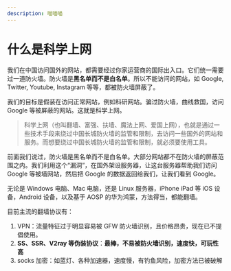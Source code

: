 ```yaml
---
description: 喵喵喵
---
```


# 什么是科学上网

我们在中国访问国外的网站，都需要经过你家运营商的国际出入口。它们统一需要过一道防火墙。防火墙是**黑名单而不是白名单**。所以不能访问的网站，如 Google, Twitter, Youtube, Instagram 等等，都被防火墙屏蔽了。

我们的目标是假装在访问正常网站，例如科研网站。骗过防火墙，曲线救国，访问 Google 等被屏蔽的网站。这就是科学上网。

> 科学上网（也叫翻墙、富强、扶墙、魔法上网、爱国上网），也就是通过一些技术手段来绕过中国长城防火墙的监管和限制，去访问一些国外的网站和服务。而想要绕过中国长城防火墙的监管和限制，就必须要使用工具。

前面我们说过，防火墙是黑名单而不是白名单。大部分网站都不在防火墙的屏蔽范围之内。我们利用这个“漏洞”，在国外架设服务器，让这台服务器帮助我们访问 Google 等被墙网站，然后把 Google 的数据返回给我们，让我们看到 Google。

无论是 Windows 电脑、Mac 电脑，还是 Linux 服务器，iPhone iPad 等 iOS 设备，Android 设备，以及基于 AOSP 的华为鸿蒙，方法得当，都能翻墙。

目前主流的翻墙协议有：

1. VPN：流量特征过于明显容易被 GFW 防火墙识别，且价格昂贵，现在已不提倡使用。
2. **SS、SSR、V2ray 等伪装协议**：**最棒，不易被防火墙识别，速度快，可玩性高**
3. socks 加密：如蓝灯、各种加速器，速度慢，有钓鱼风险，加密方法已被破解

